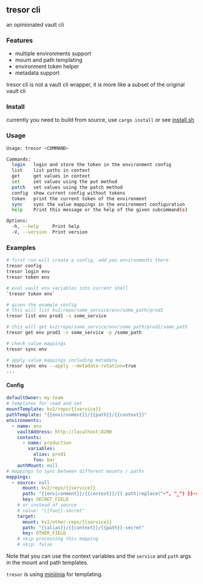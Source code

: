 ## tresor cli

an opinionated vault cli

### Features

- multiple environments support
- mount and path templating
- environment token helper
- metadata support

tresor cli is not a vault cli wrapper, it is more like a subset of the original vault cli

### Install

currently you need to build from source, use `cargo install` or see [install.sh](install.sh)

### Usage

```sh
Usage: tresor <COMMAND>

Commands:
  login   login and store the token in the environment config
  list    list paths in context
  get     get values in context
  set     set values using the put method
  patch   set values using the patch method
  config  show current config without tokens
  token   print the current token of the environment
  sync    sync the value mappings in the environment configuration
  help    Print this message or the help of the given subcommand(s)

Options:
  -h, --help     Print help
  -V, --version  Print version
```

### Examples

```sh
# first run will create a config, add you environments there
tresor config
tresor login env
tresor token env

# eval vault env variables into current shell
`tresor token env`

# given the example config
# this will list kv2/repo/some_service/env/some_path/prod1
tresor list env prod1 -s some_service

# this will get kv2/repo/some_service/env/some_path/prod1/some_path
tresor get env prod1 -s some_service -p /some_path

# check value mappings
tresor sync env

# apply value mappings including metadata
tresor sync env --apply --metadata-rotation=true
...
```

#### Config

```yaml
defaultOwner: my-team
# templates for read and set
mountTemplate: kv2/repo/{{service}}
pathTemplate: "{{environment}}/{{path}}/{{context}}"
environments:
  - name: env
    vaultAddress: http://localhost:8200
    contexts:
      - name: production
        variables:
          alias: prod1
          foo: bar
    authMount: null
# mappings to sync between different mounts / paths
mappings:
  - source: null
      mount: kv2/repo/{{service}}
      path: "{{environment}}/{{context}}/{{ path|replace("-", "_") }}-secret"
      key: SECRET_FIELD
    # or instead of source
    # value: "{{foo}}-secret"
    target:
      mount: kv2/other-repo/{{service}}
      path: "{{alias}}/{{context}}/{{path}}-secret"
      key: OTHER_FIELD
    # skip processing this mapping
    # skip: false
```

Note that you can use the context variables and the `service` and `path` args in the mount and path templates.

`tresor` is using [minijinja](https://github.com/mitsuhiko/minijinja) for templating.
